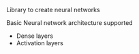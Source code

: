 Library to create neural networks


Basic Neural network architecture supported
- Dense layers
- Activation layers

